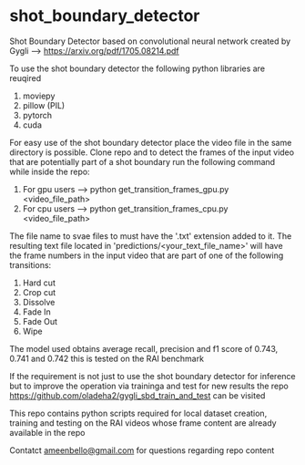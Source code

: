 # shot_boundary_detector
Shot Boundary Detector based on convolutional neural network created by Gygli --> https://arxiv.org/pdf/1705.08214.pdf

To use the shot boundary detector the following python libraries are reuqired
1. moviepy
2. pillow (PIL)
3. pytorch
4. cuda 

For easy use of the shot boundary detector place the video file in the same directory is possible. 
Clone repo and to detect the frames of the input video that are potentially part of a shot boundary run the following command while inside the repo:

1. For gpu users  --> python get_transition_frames_gpu.py <video_file_path> <name of text file to save predictions> <workdir>
1. For cpu users --> python get_transition_frames_cpu.py <video_file_path> <name of text file to save predictions> <workdir>

The file name to svae files to must have the '.txt' extension added to it. The resulting text file located in 'predictions/<your_text_file_name>' will have the frame numbers in the input video that are part of one of the following transitions:
1. Hard cut
2. Crop cut
3. Dissolve
4. Fade In
5. Fade Out
6. Wipe 

The model used obtains average recall, precision and f1 score of 0.743, 0.741 and 0.742 this is tested on the RAI benchmark

If the requirement is not just to use the shot boundary detector for inference but to improve the operation via traininga and test for new results the repo https://github.com/oladeha2/gygli_sbd_train_and_test can be visited 

This repo contains python scripts required for local dataset creation, training and testing on the RAI videos whose frame content are already available in the repo

Contatct ameenbello@gmail.com for questions regarding repo content
